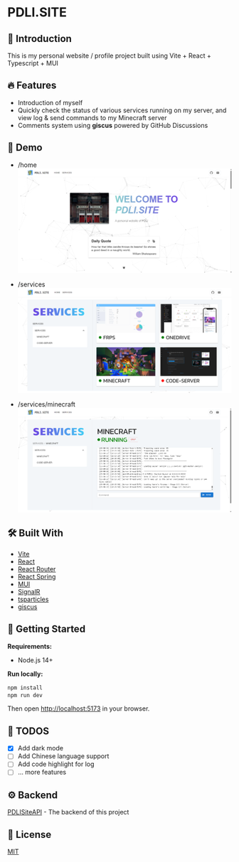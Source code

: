 # PDLI.SITE

## :wave: Introduction

This is my personal website / profile project built using Vite + React + Typescript + MUI

## :fire: Features

- Introduction of myself
- Quickly check the status of various services running on my server, and view log & send commands to my Minecraft server
- Comments system using **giscus** powered by GitHub Discussions

## :star2: Demo

- /home
![home](screenshorts/home.png)

- /services
![services](screenshorts/services.png)

- /services/minecraft
![minecraft](screenshorts/minecraft.png)
  
## :hammer_and_wrench: Built With

- [Vite](https://vitejs.dev/)
- [React](https://reactjs.org/)
- [React Router](https://reactrouter.com/)
- [React Spring](https://react-spring.dev/)
- [MUI](https://mui.com/)
- [SignalR](https://dotnet.microsoft.com/apps/aspnet/signalr)
- [tsparticles](https://particles.js.org/)
- [giscus](https://giscus.app/)

## :rocket: Getting Started

**Requirements:**

- Node.js 14+
  
**Run locally:**

```bash
npm install
npm run dev
```

Then open <http://localhost:5173> in your browser.

## :memo: TODOS

- [x] Add dark mode
- [ ] Add Chinese language support
- [ ] Add code highlight for log
- [ ] ... more features

## :gear: Backend

[PDLISiteAPI](https://github.com/llipengda/pdli-site-api) - The backend of this project

## :page_facing_up: License

[MIT](LICENSE)
